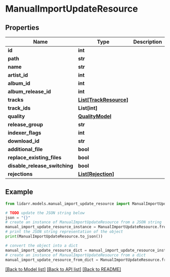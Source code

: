 # ManualImportUpdateResource


## Properties

Name | Type | Description | Notes
------------ | ------------- | ------------- | -------------
**id** | **int** |  | [optional] 
**path** | **str** |  | [optional] 
**name** | **str** |  | [optional] 
**artist_id** | **int** |  | [optional] 
**album_id** | **int** |  | [optional] 
**album_release_id** | **int** |  | [optional] 
**tracks** | [**List[TrackResource]**](TrackResource.md) |  | [optional] 
**track_ids** | **List[int]** |  | [optional] 
**quality** | [**QualityModel**](QualityModel.md) |  | [optional] 
**release_group** | **str** |  | [optional] 
**indexer_flags** | **int** |  | [optional] 
**download_id** | **str** |  | [optional] 
**additional_file** | **bool** |  | [optional] 
**replace_existing_files** | **bool** |  | [optional] 
**disable_release_switching** | **bool** |  | [optional] 
**rejections** | [**List[Rejection]**](Rejection.md) |  | [optional] 

## Example

```python
from lidarr.models.manual_import_update_resource import ManualImportUpdateResource

# TODO update the JSON string below
json = "{}"
# create an instance of ManualImportUpdateResource from a JSON string
manual_import_update_resource_instance = ManualImportUpdateResource.from_json(json)
# print the JSON string representation of the object
print(ManualImportUpdateResource.to_json())

# convert the object into a dict
manual_import_update_resource_dict = manual_import_update_resource_instance.to_dict()
# create an instance of ManualImportUpdateResource from a dict
manual_import_update_resource_from_dict = ManualImportUpdateResource.from_dict(manual_import_update_resource_dict)
```
[[Back to Model list]](../README.md#documentation-for-models) [[Back to API list]](../README.md#documentation-for-api-endpoints) [[Back to README]](../README.md)


